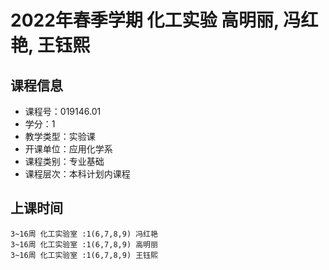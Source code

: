 # 2022年春季学期 化工实验 高明丽, 冯红艳, 王钰熙






## 课程信息

- 课程号：019146.01
- 学分：1
- 教学类型：实验课
- 开课单位：应用化学系
- 课程类别：专业基础
- 课程层次：本科计划内课程

## 上课时间

```
3~16周 化工实验室 :1(6,7,8,9) 冯红艳
3~16周 化工实验室 :1(6,7,8,9) 高明丽
3~16周 化工实验室 :1(6,7,8,9) 王钰熙
```

